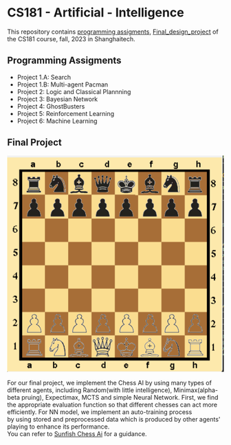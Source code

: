# CS181 - Artificial - Intelligence
This repository contains [programming assigments](https://github.com/wangyf9/CS181-Artificial-Intelligence/tree/main/Project), [Final_design_project](https://github.com/wangyf9/CS181-Artificial-Intelligence/tree/main/Final_pj) of the CS181 course, fall, 2023 in Shanghaitech.

## Programming Assigments
- Project 1.A: Search
- Project 1.B: Multi-agent Pacman
- Project 2: Logic and Classical Plannning
- Project 3: Bayesian Network
- Project 4: GhostBusters
- Project 5: Reinforcement Learning
- Project 6: Machine Learning

## Final Project
![image](./Final_pj/ChessAi/img/whole%20board.png)  

For our final project, we implement the Chess AI by using many types of different agents, including Random(with little intelligence), Minimax(alpha-beta pruing), Expectimax, MCTS and simple Neural Network. First, we find the appropriate evaluation function so that different chesses can act more efficiently. For NN model, we implement an auto-training process  
by using stored and preprocessed data which is produced by other agents' playing to enhance its performance.  
You can refer to [Sunfish Chess Ai](https://github.com/thomasahle/sunfish) for a guidance.